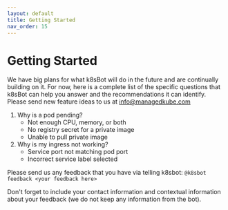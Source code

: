 ```yaml
---
layout: default
title: Getting Started
nav_order: 15
---
```


# Getting Started
We have big plans for what k8sBot will do in the future and are continually building on it. For now, here is a complete list of the specific questions that  k8sBot can help you answer and the recommendations it can identify. Please send new feature ideas to us at info@managedkube.com

1. Why is a pod pending?
   * Not enough CPU, memory, or both
   * No registry secret for a private image
   * Unable to pull private image
2. Why is my ingress not working?
   * Service port not matching pod port
   * Incorrect service label selected

Please send us any feedback that you have via telling k8sbot:
```@k8sbot feedback <your feedback here>```

Don't forget to include your contact information and contextual information about your feedback (we do not keep any information from the bot).
